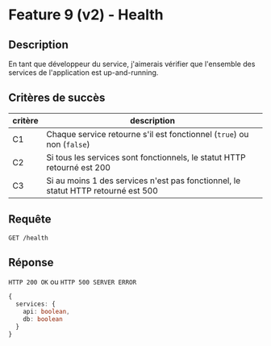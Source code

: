 # Feature 9 (v2) - Health

## Description

En tant que développeur du service, j'aimerais vérifier que l'ensemble des services de l'application est up-and-running.

## Critères de succès

| critère | description                                                                       |
| ------- | --------------------------------------------------------------------------------- |
| C1      | Chaque service retourne s'il est fonctionnel (`true`) ou non (`false`)            |
| C2      | Si tous les services sont fonctionnels, le statut HTTP retourné est 200           |
| C3      | Si au moins 1 des services n'est pas fonctionnel, le statut HTTP retourné est 500 |

## Requête

`GET /health`

## Réponse

`HTTP 200 OK` ou `HTTP 500 SERVER ERROR`

```ts
{
  services: {
    api: boolean,
    db: boolean
  }
}
```
